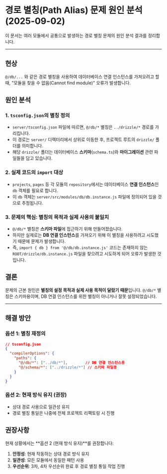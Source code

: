 # 경로 별칭(Path Alias) 문제 원인 분석 (2025-09-02)

이 문서는 여러 모듈에서 공통으로 발생하는 경로 별칭 문제의 원인 분석 결과를 정리합니다.

---

## 현상

`@/db/...` 와 같은 경로 별칭을 사용하여 데이터베이스 연결 인스턴스를 가져오려고 할 때, "모듈을 찾을 수 없음(Cannot find module)" 오류가 발생합니다.

## 원인 분석

### 1. `tsconfig.json`의 별칭 정의
- `server/tsconfig.json` 파일에 따르면, `@/db/*` 별칭은 `../drizzle/*` 경로를 가리킵니다.
- 이 경로는 `server/` 디렉터리에서 상위로 이동한 후, 프로젝트 루트의 `drizzle/` 폴더를 의미합니다.
- 해당 `drizzle/` 폴더는 데이터베이스 **스키마**(`schema.ts`)와 **마이그레이션** 관련 파일들을 담고 있습니다.

### 2. 실제 코드의 `import` 대상
- `projects`, `pages` 등 각 모듈의 `repository`에서는 데이터베이스 **연결 인스턴스**인 `db` 객체를 필요로 합니다.
- 이 `db` 객체는 `server/src/modules/db/db.instance.js` 파일에 정의되어 있을 것으로 추정됩니다.

### 3. 문제의 핵심: 별칭의 목적과 실제 사용의 불일치
- `@/db/*` 별칭은 **스키마 파일**에 접근하기 위해 만들어졌습니다.
- 하지만 실제로는 **DB 연결 인스턴스**를 가져오기 위해 이 별칭을 사용하려고 시도했기 때문에 문제가 발생합니다.
- 즉, `import { db } from '@/db/db.instance.js'` 코드는 존재하지 않는 `ROOT/drizzle/db.instance.js` 파일을 찾으려고 시도하게 되어 오류가 발생한 것입니다.

## 결론

문제의 근본 원인은 **별칭의 설정 목적과 실제 사용 목적이 달랐기 때문**입니다. `@/db/*` 별칭은 스키마용이며, DB 연결 인스턴스를 위한 별칭이 아니거나 잘못 설정되었습니다.

---

## 해결 방안

### 옵션 1: 별칭 재정의
```json
// tsconfig.json
{
  "compilerOptions": {
    "paths": {
      "@/db/*": ["../db/*"],        // DB 연결 인스턴스용
      "@/schema/*": ["../drizzle/*"] // 스키마 파일용
    }
  }
}
```

### 옵션 2: 현재 방식 유지 (권장)
- 상대 경로 사용으로 일관성 유지
- 경로 별칭 통일은 나중에 전체 프로젝트 리팩토링 시 진행

## 권장사항

현재 상황에서는 **옵션 2 (현재 방식 유지)**를 권장합니다:

1. **안정성**: 현재 작동하는 상대 경로 방식 유지
2. **일관성**: 모든 모듈에서 동일한 패턴 사용
3. **우선순위**: 3차, 4차 우선순위 완료 후 경로 별칭 통일 작업 진행
